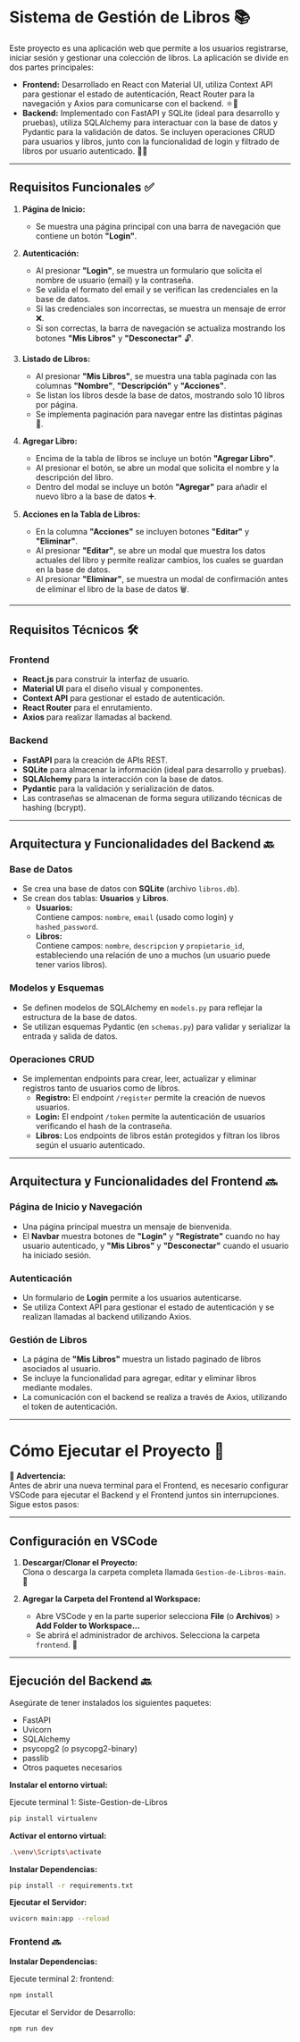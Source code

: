 # Sistema de Gestión de Libros 📚

Este proyecto es una aplicación web que permite a los usuarios registrarse, iniciar sesión y gestionar una colección de libros. La aplicación se divide en dos partes principales:

- **Frontend:** Desarrollado en React con Material UI, utiliza Context API para gestionar el estado de autenticación, React Router para la navegación y Axios para comunicarse con el backend. ⚛️🎨
- **Backend:** Implementado con FastAPI y SQLite (ideal para desarrollo y pruebas), utiliza SQLAlchemy para interactuar con la base de datos y Pydantic para la validación de datos. Se incluyen operaciones CRUD para usuarios y libros, junto con la funcionalidad de login y filtrado de libros por usuario autenticado. 🚀💾

---

## Requisitos Funcionales ✅

1. **Página de Inicio:**  
   - Se muestra una página principal con una barra de navegación que contiene un botón **"Login"**.

2. **Autenticación:**  
   - Al presionar **"Login"**, se muestra un formulario que solicita el nombre de usuario (email) y la contraseña.  
   - Se valida el formato del email y se verifican las credenciales en la base de datos.  
   - Si las credenciales son incorrectas, se muestra un mensaje de error ❌.  
   - Si son correctas, la barra de navegación se actualiza mostrando los botones **"Mis Libros"** y **"Desconectar"** 🔓.

3. **Listado de Libros:**  
   - Al presionar **"Mis Libros"**, se muestra una tabla paginada con las columnas **"Nombre"**, **"Descripción"** y **"Acciones"**.  
   - Se listan los libros desde la base de datos, mostrando solo 10 libros por página.  
   - Se implementa paginación para navegar entre las distintas páginas 🔄.

4. **Agregar Libro:**  
   - Encima de la tabla de libros se incluye un botón **"Agregar Libro"**.  
   - Al presionar el botón, se abre un modal que solicita el nombre y la descripción del libro.  
   - Dentro del modal se incluye un botón **"Agregar"** para añadir el nuevo libro a la base de datos ➕.

5. **Acciones en la Tabla de Libros:**  
   - En la columna **"Acciones"** se incluyen botones **"Editar"** y **"Eliminar"**.  
   - Al presionar **"Editar"**, se abre un modal que muestra los datos actuales del libro y permite realizar cambios, los cuales se guardan en la base de datos.  
   - Al presionar **"Eliminar"**, se muestra un modal de confirmación antes de eliminar el libro de la base de datos 🗑️.

---

## Requisitos Técnicos 🛠️

### Frontend
- **React.js** para construir la interfaz de usuario.
- **Material UI** para el diseño visual y componentes.
- **Context API** para gestionar el estado de autenticación.
- **React Router** para el enrutamiento.
- **Axios** para realizar llamadas al backend.

### Backend
- **FastAPI** para la creación de APIs REST.
- **SQLite** para almacenar la información (ideal para desarrollo y pruebas).
- **SQLAlchemy** para la interacción con la base de datos.
- **Pydantic** para la validación y serialización de datos.
- Las contraseñas se almacenan de forma segura utilizando técnicas de hashing (bcrypt).

---

## Arquitectura y Funcionalidades del Backend 🔙

### Base de Datos
- Se crea una base de datos con **SQLite** (archivo `libros.db`).
- Se crean dos tablas: **Usuarios** y **Libros**.
  - **Usuarios:**  
    Contiene campos: `nombre`, `email` (usado como login) y `hashed_password`.
  - **Libros:**  
    Contiene campos: `nombre`, `descripcion` y `propietario_id`, estableciendo una relación de uno a muchos (un usuario puede tener varios libros).

### Modelos y Esquemas
- Se definen modelos de SQLAlchemy en `models.py` para reflejar la estructura de la base de datos.
- Se utilizan esquemas Pydantic (en `schemas.py`) para validar y serializar la entrada y salida de datos.

### Operaciones CRUD
- Se implementan endpoints para crear, leer, actualizar y eliminar registros tanto de usuarios como de libros.
  - **Registro:** El endpoint `/register` permite la creación de nuevos usuarios.
  - **Login:** El endpoint `/token` permite la autenticación de usuarios verificando el hash de la contraseña.
  - **Libros:** Los endpoints de libros están protegidos y filtran los libros según el usuario autenticado.

---

## Arquitectura y Funcionalidades del Frontend 🔜

### Página de Inicio y Navegación
- Una página principal muestra un mensaje de bienvenida.
- El **Navbar** muestra botones de **"Login"** y **"Regístrate"** cuando no hay usuario autenticado, y **"Mis Libros"** y **"Desconectar"** cuando el usuario ha iniciado sesión.

### Autenticación
- Un formulario de **Login** permite a los usuarios autenticarse.
- Se utiliza Context API para gestionar el estado de autenticación y se realizan llamadas al backend utilizando Axios.

### Gestión de Libros
- La página de **"Mis Libros"** muestra un listado paginado de libros asociados al usuario.
- Se incluye la funcionalidad para agregar, editar y eliminar libros mediante modales.
- La comunicación con el backend se realiza a través de Axios, utilizando el token de autenticación.

---

# Cómo Ejecutar el Proyecto 🚀

**🚨 Advertencia:**  
Antes de abrir una nueva terminal para el Frontend, es necesario configurar VSCode para ejecutar el Backend y el Frontend juntos sin interrupciones. Sigue estos pasos:

---

## Configuración en VSCode

1. **Descargar/Clonar el Proyecto:**  
   Clona o descarga la carpeta completa llamada `Gestion-de-Libros-main`. 📂

2. **Agregar la Carpeta del Frontend al Workspace:**  
   - Abre VSCode y en la parte superior selecciona **File** (o **Archivos**) > **Add Folder to Workspace...**  
   - Se abrirá el administrador de archivos. Selecciona la carpeta `frontend`. 📁

---

## Ejecución del Backend 🔙

Asegúrate de tener instalados los siguientes paquetes:
- FastAPI
- Uvicorn
- SQLAlchemy
- psycopg2 (o psycopg2-binary)
- passlib
- Otros paquetes necesarios

**Instalar el entorno virtual:**

Ejecute terminal 1: Siste-Gestion-de-Libros

```bash
pip install virtualenv
```

**Activar el entorno virtual:**
```bash
.\venv\Scripts\activate
```

**Instalar Dependencias:**

```bash
pip install -r requirements.txt

```

**Ejecutar el Servidor:**

```bash
uvicorn main:app --reload
```

### Frontend 🔜


**Instalar Dependencias:**

Ejecute terminal 2: frontend:

```bash
npm install
```

Ejecutar el Servidor de Desarrollo:

```bash
npm run dev
```



